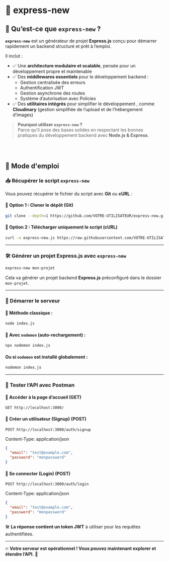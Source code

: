 # 🚀 express-new

## 📌 Qu’est-ce que `express-new` ?

**`express-new`** est un générateur de projet **Express.js** conçu pour démarrer rapidement un backend structuré et prêt à l’emploi.

Il inclut :
- ✅ Une **architecture modulaire et scalable**, pensée pour un développement propre et maintenable  
- ✅ Des **middlewares essentiels** pour le développement backend :  
   - Gestion centralisée des erreurs  
   - Authentification JWT  
   - Gestion asynchrone des routes  
   - Système d’autorisation avec Policies
- ✅ Des **utilitaires intégrés** pour simplifier le développement , comme **Cloudinary** (gestion simplifiée de l’upload et de l’hébergement d’images)

> **Pourquoi utiliser `express-new` ?**  
> Parce qu’il pose des bases solides en respectant les bonnes pratiques du développement backend avec **Node.js & Express**.

<br><br/>

## 🚀 Mode d'emploi

### 📥 Récupérer le script `express-new`
Vous pouvez récupérer le fichier du script avec **Git** ou **cURL** :

#### 🔹 Option 1 : Cloner le dépôt (Git)
```sh
git clone --depth=1 https://github.com/VOTRE-UTILISATEUR/express-new.git && cd express-new
```

#### 🔹 Option 2 : Télécharger uniquement le script (cURL)
```sh
curl -o express-new.js https://raw.githubusercontent.com/VOTRE-UTILISATEUR/express-new/main/express-new.js
```
---

### 🛠 Générer un projet Express.js avec `express-new`
```sh
express-new mon-projet
```

Cela va générer un projet backend **Express.js** préconfiguré dans le dossier `mon-projet`.

---

### 🚀 Démarrer le serveur

#### 📌 Méthode classique :
```sh
node index.js
```
#### 📌 Avec `nodemon` (auto-rechargement) :
```sh
npx nodemon index.js
```

#### Ou si `nodemon` est installé globalement :
```sh
nodemon index.js
```

---

### 🔗 Tester l’API avec Postman

#### 📌 Accéder à la page d’accueil (GET)
```http
GET http://localhost:3000/
```

#### 📌 Créer un utilisateur (Signup) (POST)
```http
POST http://localhost:3000/auth/signup
```

Content-Type: application/json
```json
{
  "email": "test@example.com",
  "password": "monpassword"
}
```

#### 📌 Se connecter (Login) (POST)
```http
POST http://localhost:3000/auth/login
```

Content-Type: application/json
```json
{
  "email": "test@example.com",
  "password": "monpassword"
}
```

🛠 **La réponse contient un token JWT** à utiliser pour les requêtes authentifiées.

---

🔥 **Votre serveur est opérationnel ! Vous pouvez maintenant explorer et étendre l’API.** 🚀
<br><br/>



